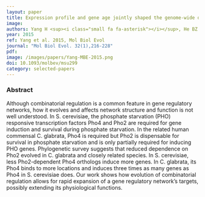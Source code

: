 ```yaml
---
layout: paper
title: Expression profile and gene age jointly shaped the genome-wide distribution of premature termination codons in a <em>Drosophila melanogaster</em> population
image: 
authors: Yang H <sup><i class="small fa fa-asterisk"></i></sup>, He BZ <sup><i class="small fa fa-asterisk"></i></sup>, Ma H, Tsaur SC, Ma C, Wu Y, Ting CT, Zhang YE <sup><i class="small fa fa-envelope"></i></sup>.
year: 2015
ref: Yang et al. 2015, Mol Biol Evol
journal: "Mol Biol Evol. 32(1),216-228"
pdf: 
image: /images/papers/Yang-MBE-2015.png
doi: 10.1093/molbev/msu299
category: selected-papers
---
```


### Abstract ###

Although combinatorial regulation is a common feature in gene regulatory networks, how it evolves and affects network structure and function is not well understood. In S. cerevisiae, the phosphate starvation (PHO) responsive transcription factors Pho4 and Pho2 are required for gene induction and survival during phosphate starvation. In the related human commensal C. glabrata, Pho4 is required but Pho2 is dispensable for survival in phosphate starvation and is only partially required for inducing PHO genes. Phylogenetic survey suggests that reduced dependence on Pho2 evolved in C. glabrata and closely related species. In S. cerevisiae, less Pho2-dependent Pho4 orthologs induce more genes. In C. glabrata, its Pho4 binds to more locations and induces three times as many genes as Pho4 in S. cerevisiae does. Our work shows how evolution of combinatorial regulation allows for rapid expansion of a gene regulatory network’s targets, possibly extending its physiological functions.


